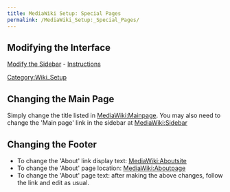 ```yaml
---
title: MediaWiki Setup: Special Pages
permalink: /MediaWiki_Setup:_Special_Pages/
---
```


Modifying the Interface
-----------------------

[Modify the Sidebar](http://wiki.brandoncurtis.com/w/MediaWiki:Sidebar) - [Instructions](http://www.mediawiki.org/wiki/Manual:Interface/Sidebar)

[Category:Wiki_Setup](/Category:Wiki_Setup "wikilink")

Changing the Main Page
----------------------

Simply change the title listed in [MediaWiki:Mainpage](/MediaWiki:Mainpage "wikilink"). You may also need to change the 'Main page' link in the sidebar at [MediaWiki:Sidebar](/MediaWiki:Sidebar "wikilink")

Changing the Footer
-------------------

-   To change the 'About' link display text: [MediaWiki:Aboutsite](/MediaWiki:Aboutsite "wikilink")
-   To change the 'About' page location: [MediaWiki:Aboutpage](/MediaWiki:Aboutpage "wikilink")
-   To change the 'About' page text: after making the above changes, follow the link and edit as usual.
